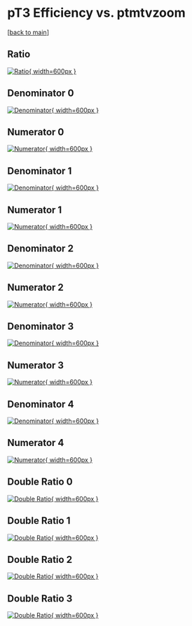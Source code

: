 # pT3 Efficiency vs. ptmtvzoom

[[back to main](./)]



## Ratio

[![Ratio](../mtv/var/pT3_xtr_13_0_eff_ptmtvzoom.png){ width=600px }](../mtv/var/pT3_xtr_13_0_eff_ptmtvzoom.pdf)

## Denominator 0

[![Denominator](../mtv/den/pT3_xtr_13_0_eff_ptmtvzoom_den0.png){ width=600px }](../mtv/den/pT3_xtr_13_0_eff_ptmtvzoom_den0.pdf)

## Numerator 0

[![Numerator](../mtv/num/pT3_xtr_13_0_eff_ptmtvzoom_num0.png){ width=600px }](../mtv/num/pT3_xtr_13_0_eff_ptmtvzoom_num0.pdf)

## Denominator 1

[![Denominator](../mtv/den/pT3_xtr_13_0_eff_ptmtvzoom_den1.png){ width=600px }](../mtv/den/pT3_xtr_13_0_eff_ptmtvzoom_den1.pdf)

## Numerator 1

[![Numerator](../mtv/num/pT3_xtr_13_0_eff_ptmtvzoom_num1.png){ width=600px }](../mtv/num/pT3_xtr_13_0_eff_ptmtvzoom_num1.pdf)

## Denominator 2

[![Denominator](../mtv/den/pT3_xtr_13_0_eff_ptmtvzoom_den2.png){ width=600px }](../mtv/den/pT3_xtr_13_0_eff_ptmtvzoom_den2.pdf)

## Numerator 2

[![Numerator](../mtv/num/pT3_xtr_13_0_eff_ptmtvzoom_num2.png){ width=600px }](../mtv/num/pT3_xtr_13_0_eff_ptmtvzoom_num2.pdf)

## Denominator 3

[![Denominator](../mtv/den/pT3_xtr_13_0_eff_ptmtvzoom_den3.png){ width=600px }](../mtv/den/pT3_xtr_13_0_eff_ptmtvzoom_den3.pdf)

## Numerator 3

[![Numerator](../mtv/num/pT3_xtr_13_0_eff_ptmtvzoom_num3.png){ width=600px }](../mtv/num/pT3_xtr_13_0_eff_ptmtvzoom_num3.pdf)

## Denominator 4

[![Denominator](../mtv/den/pT3_xtr_13_0_eff_ptmtvzoom_den4.png){ width=600px }](../mtv/den/pT3_xtr_13_0_eff_ptmtvzoom_den4.pdf)

## Numerator 4

[![Numerator](../mtv/num/pT3_xtr_13_0_eff_ptmtvzoom_num4.png){ width=600px }](../mtv/num/pT3_xtr_13_0_eff_ptmtvzoom_num4.pdf)

## Double Ratio 0

[![Double Ratio](../mtv/ratio/pT3_xtr_13_0_eff_ptmtvzoom_ratio0.png){ width=600px }](../mtv/ratio/pT3_xtr_13_0_eff_ptmtvzoom_ratio0.pdf)

## Double Ratio 1

[![Double Ratio](../mtv/ratio/pT3_xtr_13_0_eff_ptmtvzoom_ratio1.png){ width=600px }](../mtv/ratio/pT3_xtr_13_0_eff_ptmtvzoom_ratio1.pdf)

## Double Ratio 2

[![Double Ratio](../mtv/ratio/pT3_xtr_13_0_eff_ptmtvzoom_ratio2.png){ width=600px }](../mtv/ratio/pT3_xtr_13_0_eff_ptmtvzoom_ratio2.pdf)

## Double Ratio 3

[![Double Ratio](../mtv/ratio/pT3_xtr_13_0_eff_ptmtvzoom_ratio3.png){ width=600px }](../mtv/ratio/pT3_xtr_13_0_eff_ptmtvzoom_ratio3.pdf)

